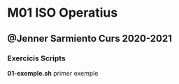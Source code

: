 # M01 ISO Operatius
## @Jenner Sarmiento Curs 2020-2021

### Exercicis Scripts

**01-exemple.sh** primer exemple
